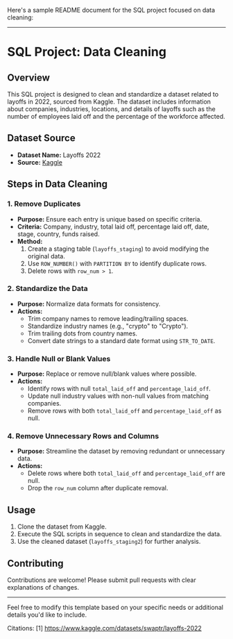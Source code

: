 Here's a sample README document for the SQL project focused on data cleaning:

---

# SQL Project: Data Cleaning
## Overview

This SQL project is designed to clean and standardize a dataset related to layoffs in 2022, sourced from Kaggle. The dataset includes information about companies, industries, locations, and details of layoffs such as the number of employees laid off and the percentage of the workforce affected.

## Dataset Source
- **Dataset Name:** Layoffs 2022
- **Source:** [Kaggle](https://www.kaggle.com/datasets/swaptr/layoffs-2022)

## Steps in Data Cleaning

### 1. Remove Duplicates

- **Purpose:** Ensure each entry is unique based on specific criteria.
- **Criteria:** Company, industry, total laid off, percentage laid off, date, stage, country, funds raised.
- **Method:**
  1. Create a staging table (`layoffs_staging`) to avoid modifying the original data.
  2. Use `ROW_NUMBER()` with `PARTITION BY` to identify duplicate rows.
  3. Delete rows with `row_num > 1`.

### 2. Standardize the Data

- **Purpose:** Normalize data formats for consistency.
- **Actions:**
  - Trim company names to remove leading/trailing spaces.
  - Standardize industry names (e.g., "crypto" to "Crypto").
  - Trim trailing dots from country names.
  - Convert date strings to a standard date format using `STR_TO_DATE`.

### 3. Handle Null or Blank Values

- **Purpose:** Replace or remove null/blank values where possible.
- **Actions:**
  - Identify rows with null `total_laid_off` and `percentage_laid_off`.
  - Update null industry values with non-null values from matching companies.
  - Remove rows with both `total_laid_off` and `percentage_laid_off` as null.

### 4. Remove Unnecessary Rows and Columns

- **Purpose:** Streamline the dataset by removing redundant or unnecessary data.
- **Actions:**
  - Delete rows where both `total_laid_off` and `percentage_laid_off` are null.
  - Drop the `row_num` column after duplicate removal.

## Usage

1. Clone the dataset from Kaggle.
2. Execute the SQL scripts in sequence to clean and standardize the data.
3. Use the cleaned dataset (`layoffs_staging2`) for further analysis.

## Contributing

Contributions are welcome! Please submit pull requests with clear explanations of changes.

---

Feel free to modify this template based on your specific needs or additional details you'd like to include.

Citations:
[1] https://www.kaggle.com/datasets/swaptr/layoffs-2022
